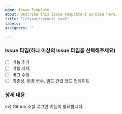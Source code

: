 ```yaml
---
name: Issue Template
about: Describe this issue template's purpose here.
title: "[client/server] task"
labels: ''
assignees: ''

---
```


### Issue 타입(하나 이상의 Issue 타입을 선택해주세요)
-[ ] 기능 추가
-[ ] 기능 삭제
-[ ] 버그 수정
-[ ] 의존성, 환경 변수, 빌드 관련 코드 업데이트

### 상세 내용
ex) Github 소셜 로그인 기능이 필요합니다.
